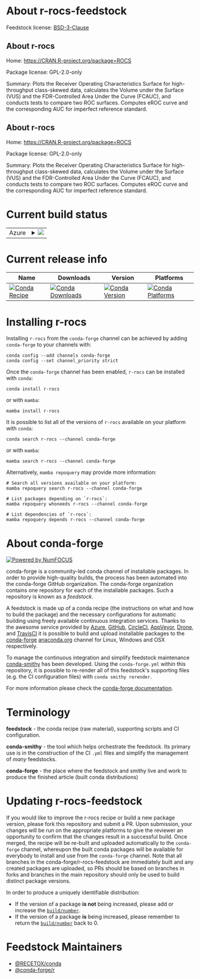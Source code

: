 About r-rocs-feedstock
======================

Feedstock license: [BSD-3-Clause](https://github.com/conda-forge/r-rocs-feedstock/blob/main/LICENSE.txt)


About r-rocs
------------

Home: https://CRAN.R-project.org/package=ROCS

Package license: GPL-2.0-only

Summary: Plots the Receiver Operating Characteristics Surface for high-throughput class-skewed data, calculates the Volume under the Surface (VUS) and the FDR-Controlled Area Under the Curve (FCAUC), and conducts tests to compare two ROC surfaces. Computes eROC curve and the corresponding AUC for imperfect reference standard.

About r-rocs
------------

Home: https://CRAN.R-project.org/package=ROCS

Package license: GPL-2.0-only

Summary: Plots the Receiver Operating Characteristics Surface for high-throughput class-skewed data, calculates the Volume under the Surface (VUS) and the FDR-Controlled Area Under the Curve (FCAUC), and conducts tests to compare two ROC surfaces. Computes eROC curve and the corresponding AUC for imperfect reference standard.

Current build status
====================


<table>
    
  <tr>
    <td>Azure</td>
    <td>
      <details>
        <summary>
          <a href="https://dev.azure.com/conda-forge/feedstock-builds/_build/latest?definitionId=12863&branchName=main">
            <img src="https://dev.azure.com/conda-forge/feedstock-builds/_apis/build/status/r-rocs-feedstock?branchName=main">
          </a>
        </summary>
        <table>
          <thead><tr><th>Variant</th><th>Status</th></tr></thead>
          <tbody><tr>
              <td>linux_64_r_base4.4</td>
              <td>
                <a href="https://dev.azure.com/conda-forge/feedstock-builds/_build/latest?definitionId=12863&branchName=main">
                  <img src="https://dev.azure.com/conda-forge/feedstock-builds/_apis/build/status/r-rocs-feedstock?branchName=main&jobName=linux&configuration=linux%20linux_64_r_base4.4" alt="variant">
                </a>
              </td>
            </tr><tr>
              <td>linux_64_r_base4.5</td>
              <td>
                <a href="https://dev.azure.com/conda-forge/feedstock-builds/_build/latest?definitionId=12863&branchName=main">
                  <img src="https://dev.azure.com/conda-forge/feedstock-builds/_apis/build/status/r-rocs-feedstock?branchName=main&jobName=linux&configuration=linux%20linux_64_r_base4.5" alt="variant">
                </a>
              </td>
            </tr><tr>
              <td>osx_64_r_base4.4</td>
              <td>
                <a href="https://dev.azure.com/conda-forge/feedstock-builds/_build/latest?definitionId=12863&branchName=main">
                  <img src="https://dev.azure.com/conda-forge/feedstock-builds/_apis/build/status/r-rocs-feedstock?branchName=main&jobName=osx&configuration=osx%20osx_64_r_base4.4" alt="variant">
                </a>
              </td>
            </tr><tr>
              <td>osx_64_r_base4.5</td>
              <td>
                <a href="https://dev.azure.com/conda-forge/feedstock-builds/_build/latest?definitionId=12863&branchName=main">
                  <img src="https://dev.azure.com/conda-forge/feedstock-builds/_apis/build/status/r-rocs-feedstock?branchName=main&jobName=osx&configuration=osx%20osx_64_r_base4.5" alt="variant">
                </a>
              </td>
            </tr><tr>
              <td>win_64_r_base4.4</td>
              <td>
                <a href="https://dev.azure.com/conda-forge/feedstock-builds/_build/latest?definitionId=12863&branchName=main">
                  <img src="https://dev.azure.com/conda-forge/feedstock-builds/_apis/build/status/r-rocs-feedstock?branchName=main&jobName=win&configuration=win%20win_64_r_base4.4" alt="variant">
                </a>
              </td>
            </tr><tr>
              <td>win_64_r_base4.5</td>
              <td>
                <a href="https://dev.azure.com/conda-forge/feedstock-builds/_build/latest?definitionId=12863&branchName=main">
                  <img src="https://dev.azure.com/conda-forge/feedstock-builds/_apis/build/status/r-rocs-feedstock?branchName=main&jobName=win&configuration=win%20win_64_r_base4.5" alt="variant">
                </a>
              </td>
            </tr>
          </tbody>
        </table>
      </details>
    </td>
  </tr>
</table>

Current release info
====================

| Name | Downloads | Version | Platforms |
| --- | --- | --- | --- |
| [![Conda Recipe](https://img.shields.io/badge/recipe-r--rocs-green.svg)](https://anaconda.org/conda-forge/r-rocs) | [![Conda Downloads](https://img.shields.io/conda/dn/conda-forge/r-rocs.svg)](https://anaconda.org/conda-forge/r-rocs) | [![Conda Version](https://img.shields.io/conda/vn/conda-forge/r-rocs.svg)](https://anaconda.org/conda-forge/r-rocs) | [![Conda Platforms](https://img.shields.io/conda/pn/conda-forge/r-rocs.svg)](https://anaconda.org/conda-forge/r-rocs) |

Installing r-rocs
=================

Installing `r-rocs` from the `conda-forge` channel can be achieved by adding `conda-forge` to your channels with:

```
conda config --add channels conda-forge
conda config --set channel_priority strict
```

Once the `conda-forge` channel has been enabled, `r-rocs` can be installed with `conda`:

```
conda install r-rocs
```

or with `mamba`:

```
mamba install r-rocs
```

It is possible to list all of the versions of `r-rocs` available on your platform with `conda`:

```
conda search r-rocs --channel conda-forge
```

or with `mamba`:

```
mamba search r-rocs --channel conda-forge
```

Alternatively, `mamba repoquery` may provide more information:

```
# Search all versions available on your platform:
mamba repoquery search r-rocs --channel conda-forge

# List packages depending on `r-rocs`:
mamba repoquery whoneeds r-rocs --channel conda-forge

# List dependencies of `r-rocs`:
mamba repoquery depends r-rocs --channel conda-forge
```


About conda-forge
=================

[![Powered by
NumFOCUS](https://img.shields.io/badge/powered%20by-NumFOCUS-orange.svg?style=flat&colorA=E1523D&colorB=007D8A)](https://numfocus.org)

conda-forge is a community-led conda channel of installable packages.
In order to provide high-quality builds, the process has been automated into the
conda-forge GitHub organization. The conda-forge organization contains one repository
for each of the installable packages. Such a repository is known as a *feedstock*.

A feedstock is made up of a conda recipe (the instructions on what and how to build
the package) and the necessary configurations for automatic building using freely
available continuous integration services. Thanks to the awesome service provided by
[Azure](https://azure.microsoft.com/en-us/services/devops/), [GitHub](https://github.com/),
[CircleCI](https://circleci.com/), [AppVeyor](https://www.appveyor.com/),
[Drone](https://cloud.drone.io/welcome), and [TravisCI](https://travis-ci.com/)
it is possible to build and upload installable packages to the
[conda-forge](https://anaconda.org/conda-forge) [anaconda.org](https://anaconda.org/)
channel for Linux, Windows and OSX respectively.

To manage the continuous integration and simplify feedstock maintenance
[conda-smithy](https://github.com/conda-forge/conda-smithy) has been developed.
Using the ``conda-forge.yml`` within this repository, it is possible to re-render all of
this feedstock's supporting files (e.g. the CI configuration files) with ``conda smithy rerender``.

For more information please check the [conda-forge documentation](https://conda-forge.org/docs/).

Terminology
===========

**feedstock** - the conda recipe (raw material), supporting scripts and CI configuration.

**conda-smithy** - the tool which helps orchestrate the feedstock.
                   Its primary use is in the construction of the CI ``.yml`` files
                   and simplify the management of *many* feedstocks.

**conda-forge** - the place where the feedstock and smithy live and work to
                  produce the finished article (built conda distributions)


Updating r-rocs-feedstock
=========================

If you would like to improve the r-rocs recipe or build a new
package version, please fork this repository and submit a PR. Upon submission,
your changes will be run on the appropriate platforms to give the reviewer an
opportunity to confirm that the changes result in a successful build. Once
merged, the recipe will be re-built and uploaded automatically to the
`conda-forge` channel, whereupon the built conda packages will be available for
everybody to install and use from the `conda-forge` channel.
Note that all branches in the conda-forge/r-rocs-feedstock are
immediately built and any created packages are uploaded, so PRs should be based
on branches in forks and branches in the main repository should only be used to
build distinct package versions.

In order to produce a uniquely identifiable distribution:
 * If the version of a package **is not** being increased, please add or increase
   the [``build/number``](https://docs.conda.io/projects/conda-build/en/latest/resources/define-metadata.html#build-number-and-string).
 * If the version of a package **is** being increased, please remember to return
   the [``build/number``](https://docs.conda.io/projects/conda-build/en/latest/resources/define-metadata.html#build-number-and-string)
   back to 0.

Feedstock Maintainers
=====================

* [@RECETOX/conda](https://github.com/orgs/RECETOX/teams/conda/)
* [@conda-forge/r](https://github.com/orgs/conda-forge/teams/r/)


